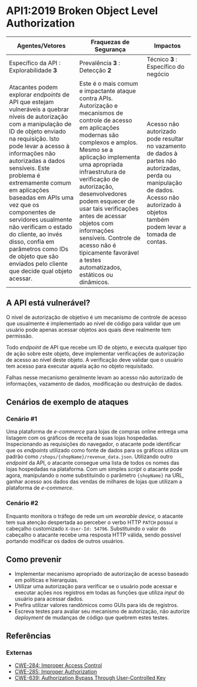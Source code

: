 API1:2019 Broken Object Level Authorization
===========================================

| Agentes/Vetores | Fraquezas de Segurança | Impactos |
| - | - | - |
| Específico da API : Explorabilidade **3** | Prevalência **3** : Detecção **2** | Técnico **3** : Específico do negócio|
| Atacantes podem explorar *endpoints* de API que estejam vulneráveis a quebrar níveis de autorização com a manipulação de ID de objeto enviado na requisição. Isto pode levar a acesso à informações não autorizadas a dados sensíveis. Este problema é extremamente comum em aplicações baseadas em APIs uma vez que os componentes de servidores usualmente não verificam o estado do cliente, ao invés disso, confia em parâmetros como IDs de objeto que são enviados pelo cliente que decide qual objeto acessar. | Este é o mais comum e impactante ataque contra APIs. Autorização e mecanismos de controle de acesso em aplicações modernas são complexos e amplos. Mesmo se a aplicação implementa uma apropriada infraestrutura de verificação de autorização, desenvolvedores podem esquecer de usar tais verificações antes de acessar objetos com informações sensíveis. Controle de acesso não é tipicamente favorável a testes automatizados, estáticos ou dinâmicos. | Acesso não autorizado pode resultar no vazamento de dados à partes não autorizadas, perda ou manipulação de dados. Acesso não autorizado à objetos também podem levar a tomada de contas. |

## A API está vulnerável?

O nível de autorização de objetivo é um mecanismo de controle de acesso que usualmente é implementado ao nível de código para validar que um usuário pode apenas acessar objetos aos quais deve realmente tem permissão.

Todo *endpoint* de API que recebe um ID de objeto, e executa qualquer tipo de ação sobre este objeto, deve implementar verificações de autorização de acesso ao nível deste objeto. A verificação deve validar que o usuário tem acesso para executar aquela ação no objeto requisitado.

Falhas nesse mecanismo geralmente levam ao acesso não autorizado de informações, vazamento de dados, modificação ou destruição de dados.

## Cenários de exemplo de ataques

### Cenário #1

Uma plataforma de *e-commerce* para lojas de compras online entrega uma listagem com
os gráficos de receita de suas lojas hospedadas. Inspecionando as requisições do navegador, o atacante pode identificar que os *endpoints* utilizado como fonte de dados para os gráficos utiliza um padrão como `/shops/{shopName}/revenue_data.json`. Utilizando outro *endpoint* da API, o atacante consegue uma lista de todos os nomes das lojas hospedadas na plataforma. Com um simples *script* o atacante pode agora, manipulando o nome substituindo o parâmetro `{shopName}` na URL, ganhar acesso aos dados das vendas de milhares de lojas que utilizam a plataforma de *e-commerce*.

### Cenário #2

Enquanto monitora o tráfego de rede um um *wearable device*, o atacante tem sua atenção despertada ao perceber o verbo HTTP `PATCH` possui o cabeçalho customizado `X-User-Id: 54796`. Substituindo o valor do cabeçalho o atacante recebe uma resposta HTTP válida, sendo possível portando modificar os dados de outros usuários.

## Como prevenir

* Implementar mecanismo apropriado de autorização de acesso baseado em políticas e hierarquias.
* Utilizar uma autorização para verificar se o usuário pode acessar e executar ações nos registros em todas as funções que utiliza *input* do usuário para acessar dados.
* Prefira utilizar valores randômicos como GUIs para ids de registros.
* Escreva testes para avaliar seu mecanismo de autorização, não autorize *deployment* de mudanças de código que quebrem estes testes.

## Referências

### Externas

* [CWE-284: Improper Access Control][1]
* [CWE-285: Improper Authorization][2]
* [CWE-639: Authorization Bypass Through User-Controlled Key][3]

[1]: https://cwe.mitre.org/data/definitions/284.html
[2]: https://cwe.mitre.org/data/definitions/285.html
[3]: https://cwe.mitre.org/data/definitions/639.html
